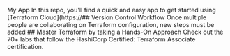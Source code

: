 My App
In this repo, you'll find a quick and easy app to get started using [Terraform Cloud](https://## Version Control Workflow
Once multiple people are collaborating on Terraform configuration, new steps must be added ## Master Terraform by taking a Hands-On Approach
Check out the 70+ labs that follow the HashiCorp Certified: Terraform Associate certification.